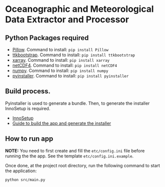 # Oceanographic and Meteorological Data Extractor and Processor

## Python Packages required

* [Pillow](https://pypi.org/project/Pillow/). Command to install: `pip install Pillow`
* [ttkbootstrap](https://pypi.org/project/ttkbootstrap/). Command to install: `pip install ttkbootstrap`
* [xarray](https://pypi.org/project/xarray/). Command to install: `pip install xarray`
* [netCDF4](https://pypi.org/project/netCDF4/). Command to install: `pip install netCDF4`
* [numpy](https://pypi.org/project/numpy/). Command to install: `pip install numpy`
* [pyinstaller](https://pyinstaller.org/en/stable/index.html). Command to install: `pip install pyinstaller`

## Build process.

Pyinstaller is used to generate a bundle. Then, to generate the installer InnoSetup is required.

* [InnoSetup](https://jrsoftware.org/isdl.php)
* [Guide to build the app and generate the installer](https://www.youtube.com/watch?v=p3tSLatmGvU)

## How to run app

**NOTE:** You need to first create and fill the `etc/config.ini` file before running the the app. 
See the template `etc/config.ini.example`.

Once done, at the project root directory, run the following command to start the application:

``` sh
python src/main.py
```